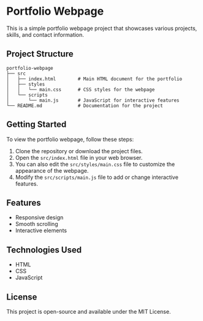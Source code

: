 # Portfolio Webpage

This is a simple portfolio webpage project that showcases various projects, skills, and contact information. 

## Project Structure

```
portfolio-webpage
├── src
│   ├── index.html        # Main HTML document for the portfolio
│   ├── styles
│   │   └── main.css      # CSS styles for the webpage
│   └── scripts
│       └── main.js       # JavaScript for interactive features
└── README.md             # Documentation for the project
```

## Getting Started

To view the portfolio webpage, follow these steps:

1. Clone the repository or download the project files.
2. Open the `src/index.html` file in your web browser.
3. You can also edit the `src/styles/main.css` file to customize the appearance of the webpage.
4. Modify the `src/scripts/main.js` file to add or change interactive features.

## Features

- Responsive design
- Smooth scrolling
- Interactive elements

## Technologies Used

- HTML
- CSS
- JavaScript

## License

This project is open-source and available under the MIT License.